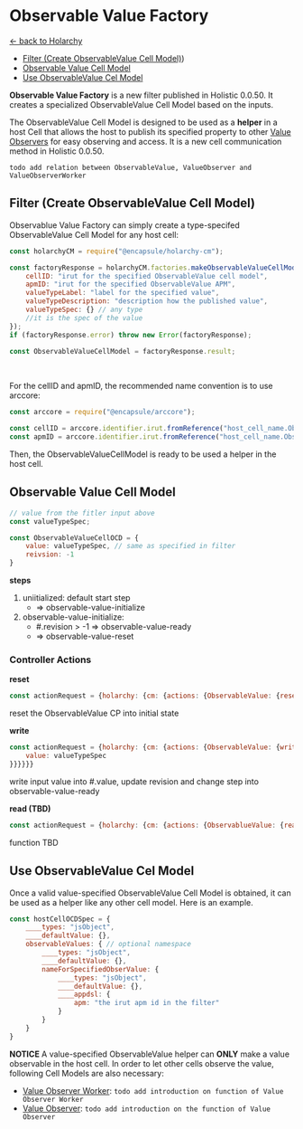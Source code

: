 # Observable Value Factory
[<- back to Holarchy](../README.md)
* [Filter (Create ObservableValue Cell Model)](#Filter-Create-ObservableValue-Cell-Model))
* [Observable Value Cell Model](#Observable-Value-Cell-Model)
* [Use ObservableValue Cel Model](#Use-ObservableValue-Cel-Model)

**Observable Value Factory** is a new filter published in Holistic 0.0.50. It creates a specialized ObservableValue Cell Model based on the inputs.

The ObservableValue Cell Model is designed to be used as a **helper** in a host Cell that allows the host to publish its specified property to other [Value Observers](./value-observer.md) for easy observing and access. It is a new cell communication method in Holistic 0.0.50.

`todo add relation between ObservableValue, ValueObserver and ValueObserverWorker`

## Filter (Create ObservableValue Cell Model)
Observablue Value Factory can simply create a type-specifed ObservableValue Cell Model for any host cell:

```javascript
const holarchyCM = require("@encapsule/holarchy-cm");

const factoryResponse = holarchyCM.factories.makeObservableValueCellModel({
    cellID: "irut for the specified ObservableValue cell model",
    apmID: "irut for the specified ObservableValue APM",
    valueTypeLabel: "label for the specified value",
    valueTypeDescription: "description how the published value",
    valueTypeSpec: {} // any type
    //it is the spec of the value
});
if (factoryResponse.error) throw new Error(factoryResponse);

const ObservableValueCellModel = factoryResponse.result;
```

<br>

For the cellID and apmID, the recommended name convention is to use arccore:

```javascript
const arccore = require("@encapsule/arccore");

const cellID = arccore.identifier.irut.fromReference("host_cell_name.ObservableValue.CellModel.value_spec_name");
const apmID = arccore.identifier.irut.fromReference("host_cell_name.ObservableValue.AbstractProcessModel.value_spec_name");
```

Then, the ObservableValueCellModel is ready to be used a helper in the host cell.

## Observable Value Cell Model
```javascript
// value from the fitler input above
const valueTypeSpec;

const ObservableValueCellOCD = {
    value: valueTypeSpec, // same as specified in filter
    reivsion: -1
}
```

**steps**
1. uniitialized: default start step
    * => observable-value-initialize
2. observable-value-initialize: 
    * #.revision > -1 => observable-value-ready
    * => observable-value-reset

### Controller Actions
**reset**
```javascript
const actionRequest = {holarchy: {cm: {actions: {ObservableValue: {reset: {}}}}}}
```
reset the ObservableValue CP into initial state
<br>

**write**
```javascript
const actionRequest = {holarchy: {cm: {actions: {ObservableValue: {write: {
    value: valueTypeSpec
}}}}}}
```
write input value into #.value, update revision and change step into observable-value-ready

**read (TBD)**
```javascript
const actionRequest = {holarchy: {cm: {actions: {ObservablueValue: {read: {}}}}}}
```
function TBD

## Use ObservableValue Cel Model
Once a valid value-specified ObservableValue Cell Model is obtained, it can be used as a helper like any other cell model. Here is an example.
```javascript
const hostCellOCDSpec = {
    ____types: "jsObject",
    ____defaultValue: {},
    observableValues: { // optional namespace
        ____types: "jsObject",
        ____defaultValue: {},
        nameForSpecifiedObserValue: {
            ____types: "jsObject",
            ____defaultValue: {},
            ____appdsl: {
                apm: "the irut apm id in the filter"
            }
        }
    }
}
```

**NOTICE**
A value-specified ObservableValue helper can **ONLY** make a value observable in the host cell. In order to let other cells observe the value, following Cell Models are also necessary:
* [Value Observer Worker](./value-observer-worker.md): `todo add introduction on function of Value Observer Worker`
* [Value Observer](./value-observer.md): `todo add introduction on the function of Value Observer`